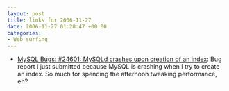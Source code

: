 ```yaml
---
layout: post
title: links for 2006-11-27
date: 2006-11-27 01:28:47 +00:00
categories:
- Web surfing
---
```

* [MySQL Bugs: #24601: MySQLd crashes upon creation of an index](http://bugs.mysql.com/bug.php?id=24601): Bug report I just submitted because MySQL is crashing when I try to create an index.  So much for spending the afternoon tweaking performance, eh?


